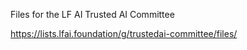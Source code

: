 Files for the LF AI Trusted AI Committee

https://lists.lfai.foundation/g/trustedai-committee/files/
